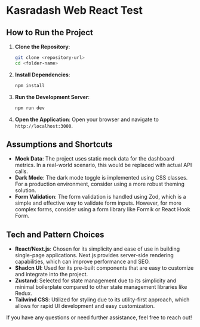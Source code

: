 # Kasradash Web React Test 

## How to Run the Project

1. **Clone the Repository**: 
   ```bash
   git clone <repository-url>
   cd <folder-name>
   ```

2. **Install Dependencies**:
   ```bash
   npm install
   ```

3. **Run the Development Server**:
   ```bash
   npm run dev
   ```

4. **Open the Application**:
   Open your browser and navigate to `http://localhost:3000`.

## Assumptions and Shortcuts

- **Mock Data**: The project uses static mock data for the dashboard metrics. In a real-world scenario, this would be replaced with actual API calls.
- **Dark Mode**: The dark mode toggle is implemented using CSS classes. For a production environment, consider using a more robust theming solution.
- **Form Validation**: The form validation is handled using Zod, which is a simple and effective way to validate form inputs. However, for more complex forms, consider using a form library like Formik or React Hook Form.

## Tech and Pattern Choices

- **React/Next.js**: Chosen for its simplicity and ease of use in building single-page applications. Next.js provides server-side rendering capabilities, which can improve performance and SEO.
- **Shadcn UI**: Used for its pre-built components that are easy to customize and integrate into the project.
- **Zustand**: Selected for state management due to its simplicity and minimal boilerplate compared to other state management libraries like Redux.
- **Tailwind CSS**: Utilized for styling due to its utility-first approach, which allows for rapid UI development and easy customization.

If you have any questions or need further assistance, feel free to reach out!




